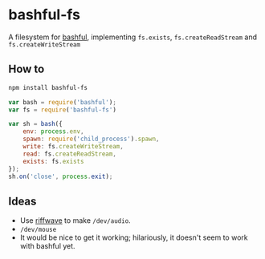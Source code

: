 bashful-fs
============
A filesystem for [bashful](https://github.com/substack/bashful),
implementing `fs.exists`, `fs.createReadStream` and `fs.createWriteStream`

## How to

```sh
npm install bashful-fs
```

```javascript
var bash = require('bashful');
var fs = require('bashful-fs')

var sh = bash({
    env: process.env,
    spawn: require('child_process').spawn,
    write: fs.createWriteStream,
    read: fs.createReadStream,
    exists: fs.exists
});
sh.on('close', process.exit);
```

## Ideas

* Use [riffwave](http://codebase.es/riffwave/) to make `/dev/audio`.
* `/dev/mouse`
* It would be nice to get it working; hilariously, it doesn't seem to work with bashful yet.
